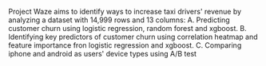 Project Waze aims to identify ways to increase taxi drivers' revenue by analyzing a dataset with 14,999 rows and 13 columns:
A. Predicting customer churn using logistic regression, random forest and xgboost.
B. Identifying key predictors of customer churn using correlation heatmap and feature importance fron logistic regression and xgboost.
C. Comparing iphone and android as users' device types using A/B test
